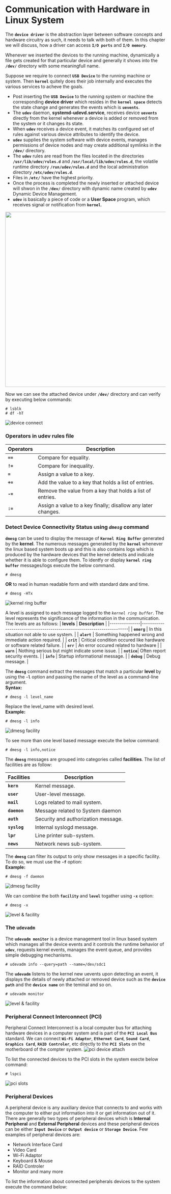 # Communication with Hardware in Linux System

The **` device driver `** is the abstraction layer between software concepts and hardware circuitry as such, it needs to talk with both of them. In this chapter we will discuss, how a driver can access **` I/O ports `** and **` I/O memory `**. 

Whenever we inserted the devices to the running machine, dynamically a file gets created for that particular device and generally it shows into the **` /dev/ `** directory with some meaningfull name.

Suppose we require to connect **` USB Device `** to the running machine or system. Then **` kernel `** quitely does their job internally and executes the various services to acheve the goals. 
  - Post inserting the **` USB Device `** to the running system or machine the corresponding **device driver** which resides in the **` kernel space `** detects the state change and generates the events which is **` uevents `**.
  - The **` udev `** daemon, **systemd-udevd.service**, receives device **` uevents `** directly from the kernel whenever a device is added or removed from the system or it changes its state.
  - When **` udev `** receives a device event, it matches its configured set of rules against various device attributes to identify the device.
  - **` udev `** supplies the system software with device events, manages permissions of device nodes and may create additional symlinks in the **` /dev/ `** directory.
  - The **` udev `** rules are read from the files located in the directories **` /usr/lib/udev/rules.d `** and **` /usr/local/lib/udev/rules.d `**, the volatile runtime directory **` /run/udev/rules.d `** and the local administration directory **` /etc/udev/rules.d `**.
  - Files in **` /etc/ `** have the highest priority.
  - Once the process is completed the newly inserted or attached device will shwon in the **` /dev/ `** directory with dynamic name created by **` udev `** Dynamic Device Management. 
  - **` udev `** is basically a piece of code or a **User Space** program, which receives signal or notification from **` kernel `**.

  <img src="../../images/core-concept/connect-device/attach-device.png" height="550" width="800" >
  
  Now we can see the attached device under **` /dev/ `** directory and can verify by executing below commands:
  ```
  # lsblk
  # df -hT
  ```
  ![device connect](../../images/core-concept/connect-device/connect-usb.png)
  
### Operators in udev rules file
| **Operators** | **Description**                                                 |
|---------------|-----------------------------------------------------------------|
| **` == `**    | Compare for equality.                                           |
| **` != `**    | Compare for inequality.                                         |
| **` = `**     | Assign a value to a key.                                        |
| **` += `**    | Add the value to a key that holds a list of entries.            |
| **` -= `**    | Remove the value from a key that holds a list of entries.       |
| **` := `**    | Assign a value to a key finally; disallow any later changes.    |

### **Detect Device Connectivity Status using *` dmesg `* command**
**` dmesg `** can be used to display the message of **` Kernel Ring Buffer `** generated by the **kernel**. The numerous messages generated by the **` kernel `** whenever the linux based system boots up and this is also contains logs which is produced by the hardware devices that the kernel detects and indicate whether it is able to configure them. To identfy or display **` kernel ring buffer `** messages/logs execute the below command.
```
# dmesg
```
**OR** to read in human readable form and with standard date and time.
```
# dmesg -HTx
```
![kernel ring buffer](../../images/core-concept/connect-device/usb-dmesg.png)

A level is assigned to each message logged to the *` kernel ring buffer `*. The level represents the significance of the information in the communication. The levels are as follows:
| **levels**    | **Description**                                                                      |
|---------------|-----------------------------------------------------------------------|
| **` emerg `** | In this situation not able to use system.                             |
| **` alert `** | Something happened wrong and immediate action required.               |
| **` crit `**  | Critical condition occured like hardware or software related failure. |
| **` err `**   | An error occured related to hardware                                  |
| **` warn `**  | Nothing serious but might indicate some issue.                        |
| **` notice `**| Often report security events.                                         |
| **` info `**  | Startup informational message.                                        |
| **` debug `** | Debug message.                                                        |


The **` dmesg `** command extract the messages that match a particular **level** by using the **` -l `** option and passing the name of the level as a command-line argument.<br>
**Syntax:**
```
# dmesg -l level_name
```
Replace the level_name with desired level.<br>
**Example:**
```
# dmesg -l info
```
![dmesg facility](../../images/core-concept/connect-device/dmesg-level.png)

To see more than one level based message execute the below command:
```
# dmesg -l info,notice
```
The **` dmesg `** messages are grouped into categories called **facilities**. The list of facilities are as follow:

| **Facilities**  | **Description**                  |
|-----------------|----------------------------------|
| **` kern `**    | Kernel message.                  |
| **` user `**    | User-level message.              |
| **` mail `**    | Logs related to mail system.     |
| **` daemon `**  | Message related to System daemon |
| **` auth `**    | Security and authorization message. |
| **` syslog `**  | Internal syslogd message.           |
| **` lpr `**     | Line printer sub-system.            |
| **` news `**    | Network news sub-system.            |

The **` dmesg `** can filter its output to only show messages in a specific facility. To do so, we must use the **` -f `** option:<br>
**Example:**
```
# dmesg -f daemon
```
![dmesg facility](../../images/core-concept/connect-device/dmesg-facility.png)

We can combine the both **` facility `** and **` level `** togather using **` -x `** option:
```
# dmesg -x
```
![level & facility](../../images/core-concept/connect-device/level-facility.png)


### The **` udevadm `**
The **` udevadm monitor `** is a device management tool in linux based system which manages all the device events and it controls the runtime behavior of **` udev `**, requests kernel events, manages the event queue, and provides simple debugging mechanisms.
```
# udevadm info --query=path --name=/dev/sdc1
```
The **` udevadm `** listens to the kernel new uevents upon detecting an event, it displays the details of newly attached or removed device such as the **` device path `** and the **` device name `** on the teminal and so on.
```
# udevadm monitor
```
![level & facility](../../images/core-concept/connect-device/udevadm-monitor.png)

### Peripheral Connect Interconnect (PCI)
Peripheral Connect Interconnect is a local computer bus for attaching hardware devices in a computer system and is part of the **` PCI Local Bus `** standard. We can connect **` Wi-Fi Adaptor `**, **` Ethernet Card `**, **` Sound Card `**, **` Graphics Card `**, **` RAID Controler `**, etc directly to the **` PCI Slots `** on the motherboard of the compter system.
![pci device attach](../../images/core-concept/connect-device/pci-connect.png)

To list the connected devices to the PCI slots in the system execte below command:
```
# lspci
```
![pci slots](../../images/core-concept/connect-device/pci-devices.png)

### Peripheral Devices
A peripheral device is any auxiliary device that connects to and works with the computer to either put information into it or get information out of it. There are generally two types of peripheral devices which is **Internal Peripheral** and **External Peripheral** devices and these peripheral devices can be either **` Input Device `** or **` Output device `** or **` Storage Device `**. Few examples of peripheral devices are:
  - Network Interface Card
  - Video Card
  - Wi-Fi Adaptor
  - Keyboard & Mouse
  - RAID Controler
  - Monitor and many more

To list the information about connected peripherals devices to the system execute the command below:




